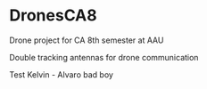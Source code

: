 # DronesCA8
Drone project for CA 8th semester at AAU

Double tracking antennas for drone communication

Test Kelvin - Alvaro bad boy
